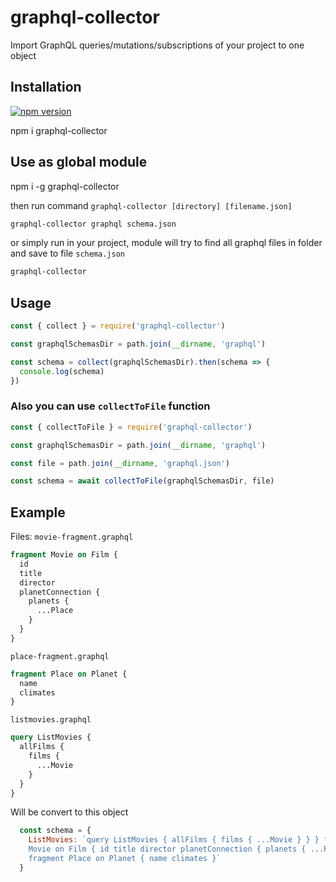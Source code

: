 # graphql-collector

Import GraphQL queries/mutations/subscriptions of your project to one object

## Installation

[![npm version](https://badge.fury.io/js/graphql-collector.svg)](https://badge.fury.io/js/graphql-collector)

npm i graphql-collector

## Use as global module

npm i -g graphql-collector


then run command `graphql-collector [directory] [filename.json]`

```bash
graphql-collector graphql schema.json
```

or simply run in your project, module will try to find all graphql files in folder and save to file `schema.json`
```bash
graphql-collector
```

## Usage

```js
const { collect } = require('graphql-collector')

const graphqlSchemasDir = path.join(__dirname, 'graphql')

const schema = collect(graphqlSchemasDir).then(schema => {
  console.log(schema)
})

```



### Also you can use `collectToFile` function

```js
const { collectToFile } = require('graphql-collector')

const graphqlSchemasDir = path.join(__dirname, 'graphql')

const file = path.join(__dirname, 'graphql.json')

const schema = await collectToFile(graphqlSchemasDir, file)

```


## Example
Files:
`movie-fragment.graphql`
```graphql
fragment Movie on Film {
  id
  title
  director
  planetConnection {
    planets {
      ...Place
    }
  }
}
```
`place-fragment.graphql`
```graphql
fragment Place on Planet {
  name
  climates
}
```
`listmovies.graphql`
```graphql
query ListMovies {
  allFilms {
    films {
      ...Movie
    }
  }
}
```
Will be convert to this object

```js
  const schema = {
    ListMovies: `query ListMovies { allFilms { films { ...Movie } } } fragment 
    Movie on Film { id title director planetConnection { planets { ...Place } } } 
    fragment Place on Planet { name climates }`
  }
```